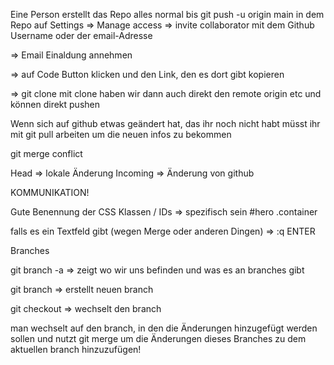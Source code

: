 Eine Person erstellt das Repo
alles normal bis git push -u origin main
in dem Repo auf Settings
=> Manage access
=> invite collaborator mit dem Github Username oder der email-Adresse

=> Email Einaldung annehmen

=> auf Code Button klicken und den Link, den es dort gibt kopieren

=> git clone <LINK>
mit clone haben wir dann auch direkt den remote origin etc und können direkt pushen

Wenn sich auf github etwas geändert hat, das ihr noch nicht habt müsst ihr mit git pull arbeiten um die neuen infos zu bekommen

git merge conflict

Head => lokale Änderung
Incoming => Änderung von github

KOMMUNIKATION! 

Gute Benennung der CSS Klassen / IDs => spezifisch sein
#hero .container 


falls es ein Textfeld gibt (wegen Merge oder anderen Dingen) => :q ENTER

Branches

git branch -a
=> zeigt wo wir uns befinden und was es an branches gibt

git branch <name>
=> erstellt neuen branch

git checkout <name>
=> wechselt den branch

man wechselt auf den branch, in den die Änderungen hinzugefügt werden sollen
und nutzt
git merge <name>
um die Änderungen dieses Branches zu dem aktuellen branch hinzuzufügen!